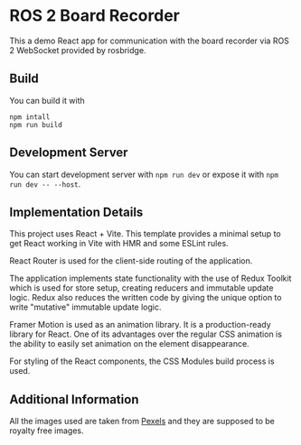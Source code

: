 # ROS 2 Board Recorder

This a demo React app for communication with the board recorder via ROS 2 WebSocket provided by rosbridge.


## Build

You can build it with
```
npm intall
npm run build
```

## Development Server

You can start development server with `npm run dev` or expose it with `npm run dev -- --host`.


## Implementation Details

This project uses React + Vite. This template provides a minimal setup to get React working in Vite with HMR and some ESLint rules.

React Router is used for the client-side routing of the application.

The application implements state functionality with the use of Redux Toolkit which is used for store setup, creating reducers and immutable update logic. Redux also reduces the written code by giving the unique option to write "mutative" immutable update logic.

Framer Motion is used as an animation library. It is a production-ready library for React. One of its advantages over the regular CSS animation is the ability to easily set animation on the element disappearance.

For styling of the React components, the CSS Modules build process is used.

## Additional Information

All the images used are taken from [Pexels](https://www.pexels.com) and they are supposed to be royalty free images.
